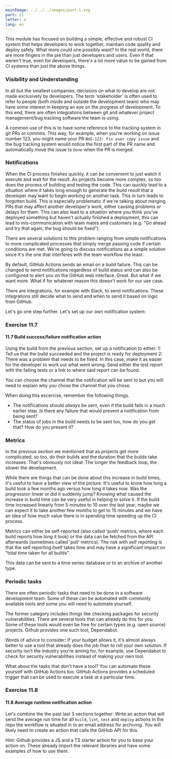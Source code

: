 ```yaml
---
mainImage: ../../../images/part-1.svg
part: 11
letter: e
lang: en
---
```


<div class="content">

This module has focused on building a simple, effective and robust CI system that helps developers to work together, maintain code quality and deploy safely. What more could one possibly want? In the real world, there are more fingers in the pie than just developers and users. Even if that weren't true, even for developers, there's a lot more value to be gained from CI systems than just the above things.

### Visibility and Understanding

In all but the smallest companies, decisions on what to develop are not made exclusively by developers. The term 'stakeholder' is often used to refer to people (both inside and outside the development team) who may have some interest in keeping an eye on the progress of development. To this end, there are often integrations between git and whatever project management/bug tracking software the team is using.

A common use of this is to have some reference to the tracking system in git PRs or commits. This way, for example, when you're working on issue number 123, you might name your PR `BUG-123: Fix user copy issue` and the bug tracking system would notice the first part of the PR name and automatically move the issue to `Done` when the PR is merged.

### Notifications

When the CI process finishes quickly, it can be convenient to just watch it execute and wait for the result. As projects become more complex, so too does the process of building and testing the code. This can quickly lead to a situation where it takes long enough to generate the build result that a developer may want to begin working on another task. This in turn leads to forgotten build. This is especially problematic if we're talking about merging PRs that may affect another developer's work, either causing problems or delays for them. This can also lead to a situation where you think you've deployed something but haven't actually finished a deployment, this can lead to mis-communication with team mates and customers (e.g. "Go ahead and try that again, the bug should be fixed").

There are several solutions to this problem ranging from simple notifications to more complicated processes that simply merge passing code if certain conditions are met. We're going to discuss notifications as a simple solution since it's the one that interferes with the team workflow the least.

By default, GitHub Actions sends an email on a build failure. This can be changed to send notifications regardless of build status and can also be configured to alert you on the GitHub web interface. Great. But what if we want more. What if for whatever reason this doesn't work for our use case.

There are integrations, for example with Slack, to send notifications. These integrations still decide what to send and when to send it based on logic from GitHub.

Let's go one step further. Let's set up our own notification system:

</div>

<div class="tasks">

### Exercise 11.7

#### 11.7 Build success/failure notification action

Using the build from the previous section, set up a notification to either:
1: Tell us that the build succeeded and the project is ready for deployment
2: There was a problem that needs to be fixed. In this case, make it as easier for the developer to work out what went wrong. Send either the test report with the failing tests or a link to where said report can be found.

You can choose the channel that the notification will be sent to but you will need to explain why you chose the channel that you chose.

When doing this excercise, remember the following things.
 - The notifications should *always* be sent, even if the build fails in a much earlier step. Is there any failure that would prevent a notification from being sent?
 - The status of jobs in the build needs to be sent too, how do you get that? How do you present it?

 </div>

 <div class="content">

### Metrics

In the previous section we mentioned that as projects get more complicated, so too, do their builds and the duration that the builds take increases. That's obviously not ideal: The longer the feedback loop, the slower the development.

While there are things that can be done about this increase in build times, it's useful to have a better view of the picture. It's useful to know how long a build took a few months ago versus how long it takes now. Was the progression linear or did it suddenly jump? Knowing what caused the increase in build time can be very useful in helping to solve it. If the build time increased linearly from 5 minutes to 10 over the last year, maybe we can expect it to take another few months to get to 15 minutes and we have an idea of how much value there is in spending time speeding up the CI process.

Metrics can either be self-reported (also called 'push' metrics, where each build reports how long it took) or the data can be fetched from the API afterwards (sometimes called 'pull' metrics). The risk with self reporting is that the self reporting itself takes time and may have a significant impact on "total time taken for all builds".

This data can be sent to a time series database or to an archive of another type.

### Periodic tasks

There are often periodic tasks that need to be done in a software development team. Some of these can be automated with commonly available tools and some you will need to automate yourself.

The former category includes things like checking packages for security vulnerabilities. There are several tools that can already do this for you. Some of these tools would even be free for certain types (e.g. open source) projects. Github provides one such tool, Dependabot.

Words of advice to consider: If your budget allows it, it's almost always better to use a tool that already does the job than to roll your own solution. If security isn't the industry you're aiming for, for example, use Dependabot to check for security vulnerabilities instead of making your own tool.

What about the tasks that don't have a tool? You can automate these yourself with GitHub Actions too. GitHub Actions provides a scheduled trigger that can be used to execute a task at a particular time.


</div>

<div class="tasks">

### Exercise 11.8

#### 11.8 Average runtime notification action

Let's combine the the past last 3 sections together: Write an action that will send the average run time for all `build`, `lint`, `test` and `deploy` actions in the repo the workflow is situated in to an email address for archiving. You will likely need to create an action that calls the GitHub API for this.

Hint: Github provides a JS and a TS starter action for you to base your action on. These already import the relevant libraries and have some examples of how to use them.

</div>
